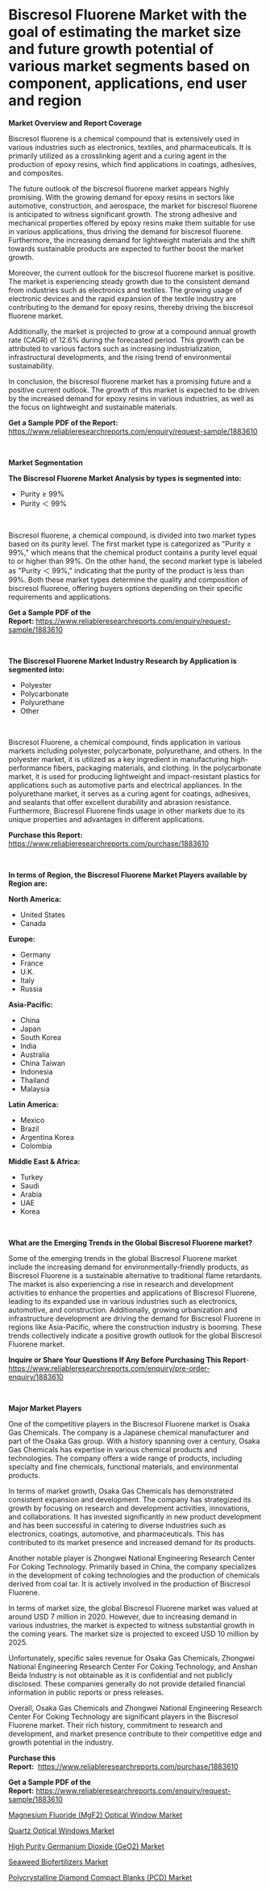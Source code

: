 <p><h1>Biscresol Fluorene Market with the goal of estimating the market size and future growth potential of various market segments based on component, applications, end user and region</h1></p><p><strong>Market Overview and Report Coverage</strong></p>
<p><p>Biscresol fluorene is a chemical compound that is extensively used in various industries such as electronics, textiles, and pharmaceuticals. It is primarily utilized as a crosslinking agent and a curing agent in the production of epoxy resins, which find applications in coatings, adhesives, and composites.</p><p>The future outlook of the biscresol fluorene market appears highly promising. With the growing demand for epoxy resins in sectors like automotive, construction, and aerospace, the market for biscresol fluorene is anticipated to witness significant growth. The strong adhesive and mechanical properties offered by epoxy resins make them suitable for use in various applications, thus driving the demand for biscresol fluorene. Furthermore, the increasing demand for lightweight materials and the shift towards sustainable products are expected to further boost the market growth.</p><p>Moreover, the current outlook for the biscresol fluorene market is positive. The market is experiencing steady growth due to the consistent demand from industries such as electronics and textiles. The growing usage of electronic devices and the rapid expansion of the textile industry are contributing to the demand for epoxy resins, thereby driving the biscresol fluorene market.</p><p>Additionally, the market is projected to grow at a compound annual growth rate (CAGR) of 12.6% during the forecasted period. This growth can be attributed to various factors such as increasing industrialization, infrastructural developments, and the rising trend of environmental sustainability.</p><p>In conclusion, the biscresol fluorene market has a promising future and a positive current outlook. The growth of this market is expected to be driven by the increased demand for epoxy resins in various industries, as well as the focus on lightweight and sustainable materials.</p></p>
<p><strong>Get a Sample PDF of the Report:</strong> <a href="https://www.reliableresearchreports.com/enquiry/request-sample/1883610">https://www.reliableresearchreports.com/enquiry/request-sample/1883610</a></p>
<p>&nbsp;</p>
<p><strong>Market Segmentation</strong></p>
<p><strong>The Biscresol Fluorene Market Analysis by types is segmented into:</strong></p>
<p><ul><li>Purity ≥ 99%</li><li>Purity ＜ 99%</li></ul></p>
<p>&nbsp;</p>
<p><p>Biscresol fluorene, a chemical compound, is divided into two market types based on its purity level. The first market type is categorized as "Purity ≥ 99%," which means that the chemical product contains a purity level equal to or higher than 99%. On the other hand, the second market type is labeled as "Purity ＜ 99%," indicating that the purity of the product is less than 99%. Both these market types determine the quality and composition of biscresol fluorene, offering buyers options depending on their specific requirements and applications.</p></p>
<p><strong>Get a Sample PDF of the Report:</strong>&nbsp;<a href="https://www.reliableresearchreports.com/enquiry/request-sample/1883610">https://www.reliableresearchreports.com/enquiry/request-sample/1883610</a></p>
<p>&nbsp;</p>
<p><strong>The Biscresol Fluorene Market Industry Research by Application is segmented into:</strong></p>
<p><ul><li>Polyester</li><li>Polycarbonate</li><li>Polyurethane</li><li>Other</li></ul></p>
<p>&nbsp;</p>
<p><p>Biscresol Fluorene, a chemical compound, finds application in various markets including polyester, polycarbonate, polyurethane, and others. In the polyester market, it is utilized as a key ingredient in manufacturing high-performance fibers, packaging materials, and clothing. In the polycarbonate market, it is used for producing lightweight and impact-resistant plastics for applications such as automotive parts and electrical appliances. In the polyurethane market, it serves as a curing agent for coatings, adhesives, and sealants that offer excellent durability and abrasion resistance. Furthermore, Biscresol Fluorene finds usage in other markets due to its unique properties and advantages in different applications.</p></p>
<p><strong>Purchase this Report:</strong>&nbsp; <a href="https://www.reliableresearchreports.com/purchase/1883610">https://www.reliableresearchreports.com/purchase/1883610</a></p>
<p>&nbsp;</p>
<p><strong>In terms of Region, the Biscresol Fluorene Market Players available by Region are:</strong></p>
<p>
    <p> <strong> North America: </strong>
        <ul>
            <li>United States</li>
            <li>Canada</li>
        </ul>
        </p> 
    <p> <strong> Europe: </strong>
        <ul>
            <li>Germany</li>
            <li>France</li>
            <li>U.K.</li>
            <li>Italy</li>
            <li>Russia</li>
        </ul>
        </p> 
    <p> <strong> Asia-Pacific: </strong>
        <ul>
            <li>China</li>
            <li>Japan</li>
            <li>South Korea</li>
            <li>India</li>
            <li>Australia</li>
            <li>China Taiwan</li>
            <li>Indonesia</li>
            <li>Thailand</li>
            <li>Malaysia</li>
        </ul>
        </p> 
    <p> <strong> Latin America: </strong>
        <ul>
            <li>Mexico</li>
            <li>Brazil</li>
            <li>Argentina Korea</li>
            <li>Colombia</li>
        </ul>
        </p> 
    <p> <strong> Middle East & Africa: </strong>
        <ul>
            <li>Turkey</li>
            <li>Saudi</li>
            <li>Arabia</li>
            <li>UAE</li>
            <li>Korea</li>
        </ul>
    </p>
    </p>
<p>&nbsp;</p>
<p><strong>What are the Emerging Trends in the Global Biscresol Fluorene market?</strong></p>
<p><p>Some of the emerging trends in the global Biscresol Fluorene market include the increasing demand for environmentally-friendly products, as Biscresol Fluorene is a sustainable alternative to traditional flame retardants. The market is also experiencing a rise in research and development activities to enhance the properties and applications of Biscresol Fluorene, leading to its expanded use in various industries such as electronics, automotive, and construction. Additionally, growing urbanization and infrastructure development are driving the demand for Biscresol Fluorene in regions like Asia-Pacific, where the construction industry is booming. These trends collectively indicate a positive growth outlook for the global Biscresol Fluorene market.</p></p>
<p><strong>Inquire or Share Your Questions If Any Before Purchasing This Report</strong>- <a href="https://www.reliableresearchreports.com/enquiry/pre-order-enquiry/1883610">https://www.reliableresearchreports.com/enquiry/pre-order-enquiry/1883610</a></p>
<p>&nbsp;</p>
<p><strong>Major Market Players</strong></p>
<p><p>One of the competitive players in the Biscresol Fluorene market is Osaka Gas Chemicals. The company is a Japanese chemical manufacturer and part of the Osaka Gas group. With a history spanning over a century, Osaka Gas Chemicals has expertise in various chemical products and technologies. The company offers a wide range of products, including specialty and fine chemicals, functional materials, and environmental products.</p><p>In terms of market growth, Osaka Gas Chemicals has demonstrated consistent expansion and development. The company has strategized its growth by focusing on research and development activities, innovations, and collaborations. It has invested significantly in new product development and has been successful in catering to diverse industries such as electronics, coatings, automotive, and pharmaceuticals. This has contributed to its market presence and increased demand for its products.</p><p>Another notable player is Zhongwei National Engineering Research Center For Coking Technology. Primarily based in China, the company specializes in the development of coking technologies and the production of chemicals derived from coal tar. It is actively involved in the production of Biscresol Fluorene.</p><p>In terms of market size, the global Biscresol Fluorene market was valued at around USD 7 million in 2020. However, due to increasing demand in various industries, the market is expected to witness substantial growth in the coming years. The market size is projected to exceed USD 10 million by 2025.</p><p>Unfortunately, specific sales revenue for Osaka Gas Chemicals, Zhongwei National Engineering Research Center For Coking Technology, and Anshan Beida Industry is not obtainable as it is confidential and not publicly disclosed. These companies generally do not provide detailed financial information in public reports or press releases.</p><p>Overall, Osaka Gas Chemicals and Zhongwei National Engineering Research Center For Coking Technology are significant players in the Biscresol Fluorene market. Their rich history, commitment to research and development, and market presence contribute to their competitive edge and growth potential in the industry.</p></p>
<p><strong>Purchase this Report:</strong>&nbsp;&nbsp;<a href="https://www.reliableresearchreports.com/purchase/1883610">https://www.reliableresearchreports.com/purchase/1883610</a></p>
<p></p>
<p><strong>Get a Sample PDF of the Report:</strong>&nbsp;<a href="https://www.reliableresearchreports.com/enquiry/request-sample/1883610">https://www.reliableresearchreports.com/enquiry/request-sample/1883610</a></p>
<p><p><a href="https://github.com/gdfhhhj/Market-Research-Report-List-2/blob/main/magnesium-fluoride-mgf2-optical-window-market.md">Magnesium Fluoride (MgF2) Optical Window Market</a></p><p><a href="https://github.com/gulaimolin/Market-Research-Report-List-2/blob/main/quartz-optical-windows-market.md">Quartz Optical Windows Market</a></p><p><a href="https://github.com/ruslanpoljakovrd177/Market-Research-Report-List-2/blob/main/high-purity-germanium-dioxide-geo2-market.md">High Purity Germanium Dioxide (GeO2) Market</a></p><p><a href="https://github.com/grishafomin4852/Market-Research-Report-List-2/blob/main/seaweed-biofertilizers-market.md">Seaweed Biofertilizers Market</a></p><p><a href="https://github.com/luckyshygirl/Market-Research-Report-List-2/blob/main/polycrystalline-diamond-compact-blanks-pcd-market.md">Polycrystalline Diamond Compact Blanks (PCD) Market</a></p></p>